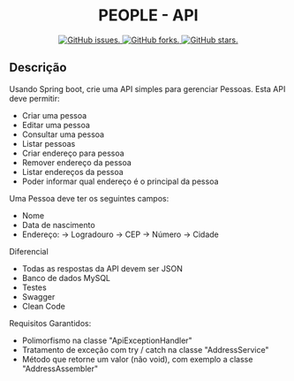 <h1 align="center">PEOPLE - API</h1>

<p align="center">
  <a href="https://github.com/jericgs/sosmovel/issues">
    <img src="https://img.shields.io/github/issues/jericgs/sosmovel?color=red" alt="GitHub issues." />
  </a>
  <a href="https://github.com/jericgs/sosmovel/network">
    <img src="https://img.shields.io/github/forks/jericgs/sosmovel?color=red" alt="GitHub forks." />
  </a>
  <a href="https://github.com/jericgs/sosmovel/stargazers">
    <img src="https://img.shields.io/github/stars/jericgs/sosmovel?color=red" alt="GitHub stars." />
  </a>
</p>

## Descrição

Usando Spring boot, crie uma API simples para gerenciar Pessoas. Esta API deve permitir:

- Criar uma pessoa
- Editar uma pessoa
- Consultar uma pessoa
- Listar pessoas
- Criar endereço para pessoa
- Remover endereço da pessoa
- Listar endereços da pessoa
- Poder informar qual endereço é o principal da pessoa


Uma Pessoa deve ter os seguintes campos:

- Nome
- Data de nascimento
- Endereço:
  -> Logradouro
  -> CEP
  -> Número
  -> Cidade

Diferencial

- Todas as respostas da API devem ser JSON
- Banco de dados MySQL
- Testes
- Swagger
- Clean Code

Requisitos Garantidos:

- Polimorfismo na classe "ApiExceptionHandler"
- Tratamento de exceção com try / catch na classe "AddressService"
- Método que retorne um valor (não void), com exemplo a classe "AddressAssembler"
